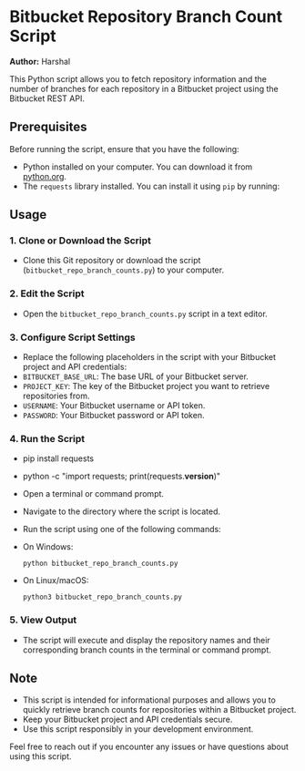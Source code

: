 # Bitbucket Repository Branch Count Script

**Author:** Harshal

This Python script allows you to fetch repository information and the number of branches for each repository in a Bitbucket project using the Bitbucket REST API.

## Prerequisites

Before running the script, ensure that you have the following:

- Python installed on your computer. You can download it from [python.org](https://www.python.org/downloads/).
- The `requests` library installed. You can install it using `pip` by running:



## Usage

### 1. Clone or Download the Script

- Clone this Git repository or download the script (`bitbucket_repo_branch_counts.py`) to your computer.

### 2. Edit the Script

- Open the `bitbucket_repo_branch_counts.py` script in a text editor.

### 3. Configure Script Settings

- Replace the following placeholders in the script with your Bitbucket project and API credentials:
- `BITBUCKET_BASE_URL`: The base URL of your Bitbucket server.
- `PROJECT_KEY`: The key of the Bitbucket project you want to retrieve repositories from.
- `USERNAME`: Your Bitbucket username or API token.
- `PASSWORD`: Your Bitbucket password or API token.

### 4. Run the Script
- pip install requests
- python -c "import requests; print(requests.__version__)"

- Open a terminal or command prompt.
- Navigate to the directory where the script is located.
- Run the script using one of the following commands:
- On Windows:
  ```
  python bitbucket_repo_branch_counts.py
  ```
- On Linux/macOS:
  ```
  python3 bitbucket_repo_branch_counts.py
  ```

### 5. View Output

- The script will execute and display the repository names and their corresponding branch counts in the terminal or command prompt.

## Note

- This script is intended for informational purposes and allows you to quickly retrieve branch counts for repositories within a Bitbucket project.
- Keep your Bitbucket project and API credentials secure.
- Use this script responsibly in your development environment.

Feel free to reach out if you encounter any issues or have questions about using this script.

